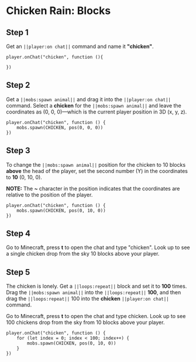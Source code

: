 # Chicken Rain: Blocks


## Step 1
Get an ``||player:on chat||`` command and name it **"chicken"**.

```blocks
player.onChat("chicken", function (){ 
 
}) 
```

## Step 2

Get a ``||mobs:spawn animal||`` and drag it into the ``||player:on chat||`` command. Select a **chicken** for the ``||mobs:spawn animal||`` and leave the coordinates as (0, 0, 0)—which is the current player position in 3D (x, y, z).

```blocks
player.onChat("chicken", function () { 
    mobs.spawn(CHICKEN, pos(0, 0, 0)) 
}) 
```

## Step 3

To change the ``||mobs:spawn animal||`` position for the chicken to 10 blocks **above** the head of the player, set the second number (Y) in the coordinates to **10** (0, 10, 0). 

**NOTE:** The **~** character in the position indicates that the coordinates are relative to the position of the player.

```blocks
player.onChat("chicken", function () { 
    mobs.spawn(CHICKEN, pos(0, 10, 0)) 
}) 
```

## Step 4

Go to Minecraft, press **t** to open the chat and type "chicken". Look up to see a single chicken drop from the sky 10 blocks above your player.

## Step 5

The chicken is lonely. Get a ``||loops:repeat||`` block and set it to **100** times. Drag the ``||mobs:spawn animal||`` into the ``||loops:repeat||`` **100**, and then drag the ``||loops:repeat||`` 100 into the **chicken** ``||player:on chat||`` command.

Go to Minecraft, press **t** to open the chat and type chicken. Look up to see 100 chickens drop from the sky from 10 blocks above your player.

```blocks
player.onChat("chicken", function () { 
    for (let index = 0; index < 100; index++) { 
        mobs.spawn(CHICKEN, pos(0, 10, 0)) 
    } 
}) 
```

